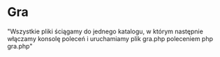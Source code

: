 # Gra

"Wszystkie pliki ściągamy do jednego katalogu, w którym następnie włączamy konsolę poleceń i uruchamiamy plik gra.php poleceniem php gra.php"